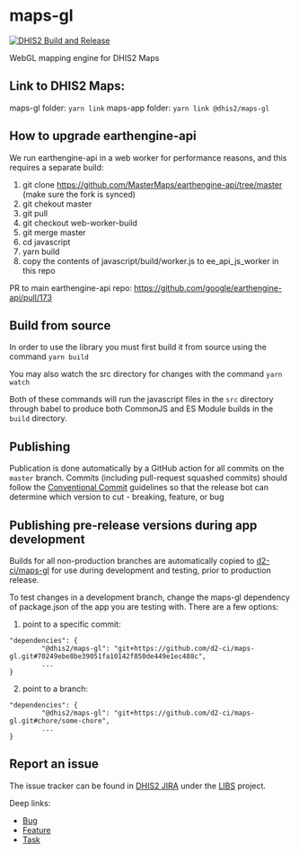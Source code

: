 # maps-gl

[![DHIS2 Build and Release](https://github.com/dhis2/maps-gl/workflows/DHIS2%20Build%20and%20Release/badge.svg)](https://github.com/dhis2/maps-gl/actions?query=workflow%3A%22DHIS2+Build+and+Release%22)

WebGL mapping engine for DHIS2 Maps

## Link to DHIS2 Maps:

maps-gl folder: `yarn link`
maps-app folder: `yarn link @dhis2/maps-gl`

## How to upgrade earthengine-api

We run earthengine-api in a web worker for performance reasons, and this requires a separate build:

1. git clone https://github.com/MasterMaps/earthengine-api/tree/master (make sure the fork is synced)
2. git chekout master
3. git pull
4. git checkout web-worker-build
5. git merge master
6. cd javascript
7. yarn build
8. copy the contents of javascript/build/worker.js to ee_api_js_worker in this repo

PR to main earthengine-api repo: https://github.com/google/earthengine-api/pull/173

## Build from source

In order to use the library you must first build it from source using the command `yarn build`

You may also watch the src directory for changes with the command `yarn watch`

Both of these commands will run the javascript files in the `src` directory through babel to produce both CommonJS and ES Module builds in the `build` directory.

## Publishing

Publication is done automatically by a GitHub action for all commits on the `master` branch. Commits (including pull-request squashed commits) should follow the [Conventional Commit](https://www.conventionalcommits.org/en/v1.0.0/) guidelines so that the release bot can determine which version to cut - breaking, feature, or bug

## Publishing pre-release versions during app development

Builds for all non-production branches are automatically copied to [d2-ci/maps-gl](https://github.com/d2-ci/maps-gl) for use during development and testing, prior to production release.

To test changes in a development branch, change the maps-gl dependency of package.json of the app you are testing with. There are a few options:

1. point to a specific commit:

```
"dependencies": {
        "@dhis2/maps-gl": "git+https://github.com/d2-ci/maps-gl.git#70249ebe8be39051fa10142f850de449e1ec488c",
        ...
}
```

2. point to a branch:

```
"dependencies": {
        "@dhis2/maps-gl": "git+https://github.com/d2-ci/maps-gl.git#chore/some-chore",
        ...
}
```

## Report an issue

The issue tracker can be found in [DHIS2 JIRA](https://jira.dhis2.org)
under the [LIBS](https://jira.dhis2.org/projects/LIBS) project.

Deep links:

-   [Bug](https://jira.dhis2.org/secure/CreateIssueDetails!init.jspa?pid=10700&issuetype=10006&components=11028)
-   [Feature](https://jira.dhis2.org/secure/CreateIssueDetails!init.jspa?pid=10700&issuetype=10300&components=11028)
-   [Task](https://jira.dhis2.org/secure/CreateIssueDetails!init.jspa?pid=10700&issuetype=10003&components=11028)

